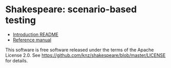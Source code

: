 # Shakespeare: scenario-based testing

- [Introduction README](https://github.com/knz/shakespeare/#shakespeare)
- [Reference manual](manual.html)

This software is free software released under the terms of the Apache License 2.0.
See https://github.com/knz/shakespeare/blob/master/LICENSE for details.
